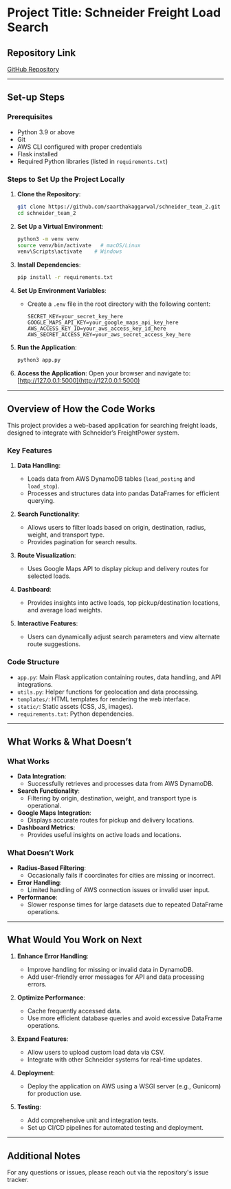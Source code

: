 # Project Title: Schneider Freight Load Search

## Repository Link
[GitHub Repository](https://github.com/saarthakaggarwal/schneider_team_2.git)

---

## Set-up Steps

### Prerequisites
- Python 3.9 or above
- Git
- AWS CLI configured with proper credentials
- Flask installed
- Required Python libraries (listed in `requirements.txt`)

### Steps to Set Up the Project Locally

1. **Clone the Repository**:
   ```bash
   git clone https://github.com/saarthakaggarwal/schneider_team_2.git
   cd schneider_team_2
   ```

2. **Set Up a Virtual Environment**:
   ```bash
   python3 -m venv venv
   source venv/bin/activate   # macOS/Linux
   venv\Scripts\activate    # Windows
   ```

3. **Install Dependencies**:
   ```bash
   pip install -r requirements.txt
   ```

4. **Set Up Environment Variables**:
   - Create a `.env` file in the root directory with the following content:
     ```plaintext
     SECRET_KEY=your_secret_key_here
     GOOGLE_MAPS_API_KEY=your_google_maps_api_key_here
     AWS_ACCESS_KEY_ID=your_aws_access_key_id_here
     AWS_SECRET_ACCESS_KEY=your_aws_secret_access_key_here
     ```

5. **Run the Application**:
   ```bash
   python3 app.py
   ```

6. **Access the Application**:
   Open your browser and navigate to:
   [http://127.0.0.1:5000](http://127.0.0.1:5000)

---

## Overview of How the Code Works

This project provides a web-based application for searching freight loads, designed to integrate with Schneider’s FreightPower system.

### Key Features
1. **Data Handling**:
   - Loads data from AWS DynamoDB tables (`load_posting` and `load_stop`).
   - Processes and structures data into pandas DataFrames for efficient querying.

2. **Search Functionality**:
   - Allows users to filter loads based on origin, destination, radius, weight, and transport type.
   - Provides pagination for search results.

3. **Route Visualization**:
   - Uses Google Maps API to display pickup and delivery routes for selected loads.

4. **Dashboard**:
   - Provides insights into active loads, top pickup/destination locations, and average load weights.

5. **Interactive Features**:
   - Users can dynamically adjust search parameters and view alternate route suggestions.

### Code Structure
- `app.py`: Main Flask application containing routes, data handling, and API integrations.
- `utils.py`: Helper functions for geolocation and data processing.
- `templates/`: HTML templates for rendering the web interface.
- `static/`: Static assets (CSS, JS, images).
- `requirements.txt`: Python dependencies.

---

## What Works & What Doesn’t

### What Works
- **Data Integration**:
  - Successfully retrieves and processes data from AWS DynamoDB.
- **Search Functionality**:
  - Filtering by origin, destination, weight, and transport type is operational.
- **Google Maps Integration**:
  - Displays accurate routes for pickup and delivery locations.
- **Dashboard Metrics**:
  - Provides useful insights on active loads and locations.

### What Doesn’t Work
- **Radius-Based Filtering**:
  - Occasionally fails if coordinates for cities are missing or incorrect.
- **Error Handling**:
  - Limited handling of AWS connection issues or invalid user input.
- **Performance**:
  - Slower response times for large datasets due to repeated DataFrame operations.

---

## What Would You Work on Next

1. **Enhance Error Handling**:
   - Improve handling for missing or invalid data in DynamoDB.
   - Add user-friendly error messages for API and data processing errors.

2. **Optimize Performance**:
   - Cache frequently accessed data.
   - Use more efficient database queries and avoid excessive DataFrame operations.

3. **Expand Features**:
   - Allow users to upload custom load data via CSV.
   - Integrate with other Schneider systems for real-time updates.

4. **Deployment**:
   - Deploy the application on AWS using a WSGI server (e.g., Gunicorn) for production use.

5. **Testing**:
   - Add comprehensive unit and integration tests.
   - Set up CI/CD pipelines for automated testing and deployment.

---

## Additional Notes
For any questions or issues, please reach out via the repository's issue tracker.

